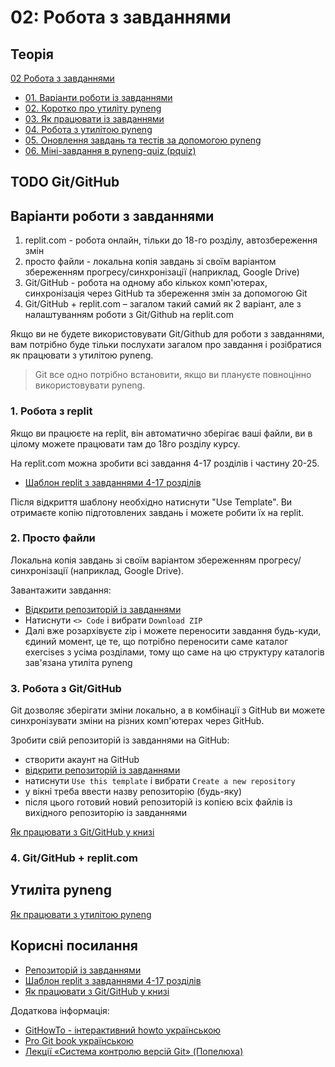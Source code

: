 # 02: Робота з завданнями

## Теорія

[02 Робота з завданнями](https://youtube.com/playlist?list=PLlwMBlO5_y3QAUs4YSkFwBH-8D_HsBVX_)

* [01. Варіанти роботи із завданнями](https://youtu.be/zcsWejckY-c)
* [02. Коротко про утиліту pyneng](https://youtu.be/KtRXkAEKez8)
* [03. Як працювати із завданнями](https://youtu.be/f-EhRUVWw80)
* [04. Робота з утилітою pyneng](https://youtu.be/rBKvOWC3SYs)
* [05. Оновлення завдань та тестів за допомогою pyneng](https://youtu.be/qwhlUPLtE60)
* [06. Міні-завдання в pyneng-quiz (pquiz)](https://youtu.be/LBI2I5fMrAQ)


## TODO Git/GitHub

## Варіанти роботи з завданнями

1. replit.com - робота онлайн, тільки до 18-го розділу, автозбереження змін
2. просто файли - локальна копія завдань зі своїм варіантом збереженням прогресу/синхронізації (наприклад, Google Drive)
3. Git/GitHub - робота на одному або кількох комп'ютерах, синхронізація через GitHub та збереження змін за допомогою Git
4. Git/GitHub + replit.com – загалом такий самий як 2 варіант, але з налаштуванням роботи з Git/Github на replit.com

Якщо ви не будете використовувати Git/Github для роботи з завданнями, вам
потрібно буде тільки послухати загалом про завдання і розібратися як працювати
з утилітою pyneng.

> Git все одно потрібно встановити, якщо ви плануєте повноцінно використовувати pyneng.

### 1. Робота з replit

Якщо ви працюєте на replit, він автоматично зберігає ваші файли, ви в цілому
можете працювати там до 18го розділу курсу.

На replit.com можна зробити всі завдання 4-17 розділів і частину 20-25.

* [Шаблон replit з завданнями 4-17 розділів](https://replit.com/@pyneng/pynenguk-tasks-4-17?v=1)

Після відкриття шаблону необхідно натиснути "Use Template".
Ви отримаєте копію підготовлених завдань і можете робити їх на replit.

### 2. Просто файли

Локальна копія завдань зі своїм варіантом збереженням прогресу/синхронізації (наприклад, Google Drive).

Завантажити завдання:

* [Відкрити репозиторій із завданнями](https://github.com/natenka/pynenguk-tasks)
* Натиснути `<> Code` і вибрати `Download ZIP`
* Далі вже розархівуєте zip і можете переносити завдання будь-куди, єдиний
  момент, це те, що потрібно переносити саме каталог exercises з усіма
  розділами, тому що саме на цю структуру каталогів зав'язана утиліта pyneng

### 3. Робота з Git/GitHub

Git дозволяє зберігати зміни локально, а в комбінації з GitHub ви можете
синхронізувати зміни на різних комп'ютерах через GitHub.

Зробити свій репозиторій із завданнями на GitHub:

* створити акаунт на GitHub
* [відкрити репозиторій із завданнями](https://github.com/natenka/pynenguk-tasks)
* натиснути `Use this template` і вибрати `Create a new repository`
* у вікні треба ввести назву репозиторію (будь-яку)
* після цього готовий новий репозиторій із копією всіх файлів із вихідного репозиторію із завданнями

[Як працювати з Git/GitHub у книзі](https://pyneng.readthedocs.io/uk/latest/book/02_git_github/index.html)

### 4. Git/GitHub + replit.com



## Утиліта pyneng

[Як працювати з утилітою pyneng](/tasks/pyneng/)


## Корисні посилання

* [Репозиторій із завданнями](https://github.com/natenka/pynenguk-tasks)
* [Шаблон replit з завданнями 4-17 розділів](https://replit.com/@pyneng/pynenguk-tasks-4-17?v=1)
* [Як працювати з Git/GitHub у книзі](https://pyneng.readthedocs.io/uk/latest/book/02_git_github/index.html)

Додаткова інформація:

* [GitHowTo - інтерактивний howto українською](https://githowto.com/uk)
* [Pro Git book українською](https://git-scm.com/book/uk/v2)
* [Лекції «Система контролю версій Git» (Попелюха)](https://youtube.com/playlist?list=PL9mn2EBC_SSyu6I4DQ9-r1vm_CX4jaPWf)

